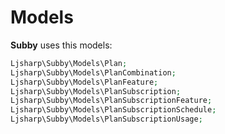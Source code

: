 # Models

**Subby** uses this models:

```php
Ljsharp\Subby\Models\Plan;
Ljsharp\Subby\Models\PlanCombination;
Ljsharp\Subby\Models\PlanFeature;
Ljsharp\Subby\Models\PlanSubscription;
Ljsharp\Subby\Models\PlanSubscriptionFeature;
Ljsharp\Subby\Models\PlanSubscriptionSchedule;
Ljsharp\Subby\Models\PlanSubscriptionUsage;
```
